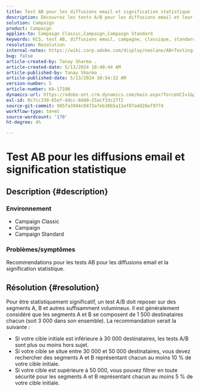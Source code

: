 ```yaml
---
title: Test AB pour les diffusions email et signification statistique
description: Découvrez les tests A/B pour les diffusions email et leur signification statistique.
solution: Campaign
product: Campaign
applies-to: Campaign Classic,Campaign,Campaign Standard
keywords: KCS, test AB, diffusions email, campagne, classique, standard
resolution: Resolution
internal-notes: https://wiki.corp.adobe.com/display/neolane/AB+Testing+for+Email+Deliveries
bug: false
article-created-by: Tanay Sharma .
article-created-date: 5/13/2024 10:48:44 AM
article-published-by: Tanay Sharma .
article-published-date: 5/13/2024 10:54:32 AM
version-number: 5
article-number: KA-17106
dynamics-url: https://adobe-ent.crm.dynamics.com/main.aspx?forceUCI=1&pagetype=entityrecord&etn=knowledgearticle&id=3f2ce659-1611-ef11-9f8a-6045bd02b206
exl-id: 0c7cc338-65ef-4dcc-8d40-25acf33c27f2
source-git-commit: 985fa3944c0472a7eb30b5a11ef87add28ef9774
workflow-type: tm+mt
source-wordcount: '170'
ht-degree: 4%

---
```


# Test AB pour les diffusions email et signification statistique

## Description {#description}


### Environnement

- Campaign Classic
- Campaign
- Campaign Standard


### Problèmes/symptômes

Recommendations pour les tests AB pour les diffusions email et la signification statistique.


## Résolution {#resolution}


Pour être statistiquement significatif, un test A/B doit reposer sur des segments A, B et autres suffisamment volumineux. Il est généralement considéré que les segments A et B se composent de 1 500 destinataires chacun (soit 3 000 dans son ensemble). La recommandation serait la suivante :

- Si votre cible initiale est inférieure à 30 000 destinataires, les tests A/B sont plus ou moins hors sujet.
- Si votre cible se situe entre 30 000 et 50 000 destinataires, vous devez rechercher des segments A et B représentant chacun au moins 10 % de votre cible initiale.
- Si votre cible est supérieure à 50 000, vous pouvez filtrer en toute sécurité pour les segments A et B représentant chacun au moins 5 % de votre cible initiale.

